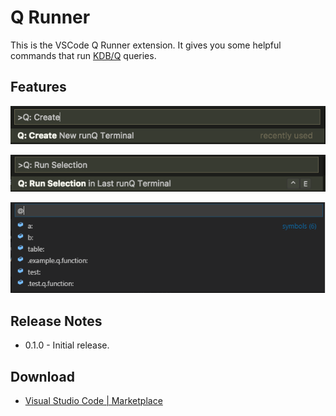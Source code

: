 # Q Runner

This is the VSCode Q Runner extension. It gives you some helpful commands that run [KDB/Q](https://en.wikipedia.org/wiki/Q_(programming_language_from_Kx_Systems)) queries.

## Features

![Create Terminal](images/create-terminal.png)

![Run Selection](images/run-selection.png)

![Symbol List](images/symbol-list.png)

## Release Notes

* 0.1.0 - Initial release.

## Download

* [Visual Studio Code | Marketplace](https://marketplace.visualstudio.com/items?itemName=)
